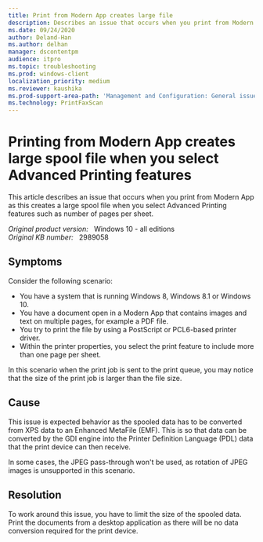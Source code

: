 ```yaml
---
title: Print from Modern App creates large file
description: Describes an issue that occurs when you print from Modern App as this creates a large spool file when you select Advanced Printing features such as number of pages per sheet.
ms.date: 09/24/2020
author: Deland-Han 
ms.author: delhan
manager: dscontentpm
audience: itpro
ms.topic: troubleshooting
ms.prod: windows-client
localization_priority: medium
ms.reviewer: kaushika
ms.prod-support-area-path: 'Management and Configuration: General issues'
ms.technology: PrintFaxScan
---
```

# Printing from Modern App creates large spool file when you select Advanced Printing features

This article describes an issue that occurs when you print from Modern App as this creates a large spool file when you select Advanced Printing features such as number of pages per sheet.

_Original product version:_ &nbsp; Windows 10 - all editions  
_Original KB number:_ &nbsp; 2989058

## Symptoms

Consider the following scenario:

- You have a system that is running Windows 8, Windows 8.1 or Windows 10.
- You have a document open in a Modern App that contains images and text on multiple pages, for example a PDF file.
- You try to print the file by using a PostScript or PCL6-based printer driver.
- Within the printer properties, you select the print feature to include more than one page per sheet.

In this scenario when the print job is sent to the print queue, you may notice that the size of the print job is larger than the file size.

## Cause

This issue is expected behavior as the spooled data has to be converted from XPS data to an Enhanced MetaFile (EMF). This is so that data can be converted by the GDI engine into the Printer Definition Language (PDL) data that the print device can then receive.

In some cases, the JPEG pass-through won't be used, as rotation of JPEG images is unsupported in this scenario.

## Resolution

To work around this issue, you have to limit the size of the spooled data. Print the documents from a desktop application as there will be no data conversion required for the print device.
